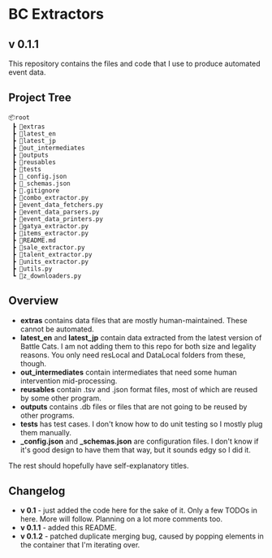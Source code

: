 # BC Extractors

## **v 0.1.1**

This repository contains the files and code that I use to produce automated event data.

## Project Tree

```plaintext
📦root
 ┣ 📂extras
 ┣ 📂latest_en
 ┣ 📂latest_jp
 ┣ 📂out_intermediates
 ┣ 📂outputs
 ┣ 📂reusables
 ┣ 📂tests
 ┣ 📜_config.json
 ┣ 📜_schemas.json
 ┣ 📜.gitignore
 ┣ 📜combo_extractor.py
 ┣ 📜event_data_fetchers.py
 ┣ 📜event_data_parsers.py
 ┣ 📜event_data_printers.py
 ┣ 📜gatya_extractor.py
 ┣ 📜items_extractor.py
 ┣ 📜README.md
 ┣ 📜sale_extractor.py
 ┣ 📜talent_extractor.py
 ┣ 📜units_extractor.py
 ┣ 📜utils.py
 ┗ 📜z_downloaders.py
 ```

## **Overview**

* **extras** contains data files that are mostly human-maintained. These cannot be automated.
* **latest_en** and **latest_jp** contain data extracted from the latest version of Battle Cats. I am not adding them to this repo for both size and legality reasons. You only need resLocal and DataLocal folders from these, though.
* **out_intermediates** contain intermediates that need some human intervention mid-processing.
* **reusables** contain .tsv and .json format files, most of which are reused by some other program.
* **outputs** contains .db files or files that are not going to be reused by other programs.
* **tests** has test cases. I don't know how to do unit testing so I mostly plug them manually.
* **_config.json** and **_schemas.json** are configuration files. I don't know if it's good design to have them that way, but it sounds edgy so I did it.

The rest should hopefully have self-explanatory titles.

## **Changelog**

* **v 0.1** - just added the code here for the sake of it. Only a few TODOs in here. More will follow. Planning on a lot more comments too.
* **v 0.1.1** - added this README.
* **v 0.1.2** - patched duplicate merging bug, caused by popping elements in the container that I'm iterating over.
